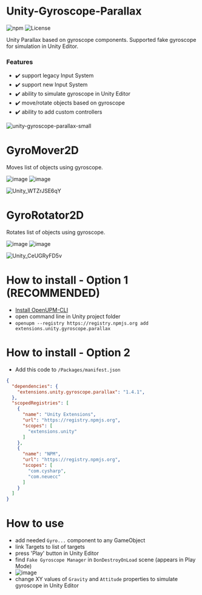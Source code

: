 # Unity-Gyroscope-Parallax
![npm](https://img.shields.io/npm/v/extensions.unity.gyroscope.parallax) ![License](https://img.shields.io/github/license/IvanMurzak/Unity-Gyroscope-Parallax)

Unity Parallax based on gyroscope components. Supported fake gyroscope for simulation in Unity Editor.

### Features
- ✔️ support legacy Input System
- ✔️ support new Input System
- ✔️ ability to simulate gyroscope in Unity Editor
- ✔️ move/rotate objects based on gyroscope
- ✔️ ability to add custom controllers

![unity-gyroscope-parallax-small](https://user-images.githubusercontent.com/9135028/177197269-a11dd87c-3f6b-400d-bf91-01a9b051cb1b.gif)

# GyroMover2D
Moves list of objects using gyroscope.

![image](https://user-images.githubusercontent.com/9135028/166463235-50702210-3b09-417d-9b9a-547fce73ba15.png) ![image](https://user-images.githubusercontent.com/9135028/166465109-33274de8-84e3-44e4-a8ab-b7c1f3ea2380.png)

![Unity_WTZrJSE6qY](https://user-images.githubusercontent.com/9135028/166468223-2992f1a9-8ead-454e-bc3a-5adaab832868.gif)


# GyroRotator2D
Rotates list of objects using gyroscope.

![image](https://user-images.githubusercontent.com/9135028/176648393-cde4e34d-1c7c-4a58-9935-a5ff6081d2e7.png)
 ![image](https://user-images.githubusercontent.com/9135028/166465157-5f1325f3-8109-4a35-bd91-87082aa36cf9.png)

![Unity_CeUGRyFD5v](https://user-images.githubusercontent.com/9135028/166467361-485a1e2b-f799-4700-ada8-3982e06f2245.gif)



# How to install - Option 1 (RECOMMENDED)
- [Install OpenUPM-CLI](https://github.com/openupm/openupm-cli#installation)
- open command line in Unity project folder
- `openupm --registry https://registry.npmjs.org add extensions.unity.gyroscope.parallax`

# How to install - Option 2
- Add this code to <code>/Packages/manifest.json</code>
```json
{
  "dependencies": {
    "extensions.unity.gyroscope.parallax": "1.4.1",
  },
  "scopedRegistries": [
    {
      "name": "Unity Extensions",
      "url": "https://registry.npmjs.org",
      "scopes": [
        "extensions.unity"
      ]
    },
    {
      "name": "NPM",
      "url": "https://registry.npmjs.org",
      "scopes": [
        "com.cysharp",
        "com.neuecc"
      ]
    }
  ]
}
```

# How to use
- add needed `Gyro...` component to any GameObject
- link Targets to list of targets
- press 'Play' button in Unity Editor
- find `Fake Gyroscope Manager` in `DonDestroyOnLoad` scene (appears in Play Mode)
- ![image](https://user-images.githubusercontent.com/9135028/166464685-b6197e8a-547d-47ab-9039-824ce29f3ca5.png)
- change XY values of `Gravity` and `Attitude` properties to simulate gyroscope in Unity Editor
